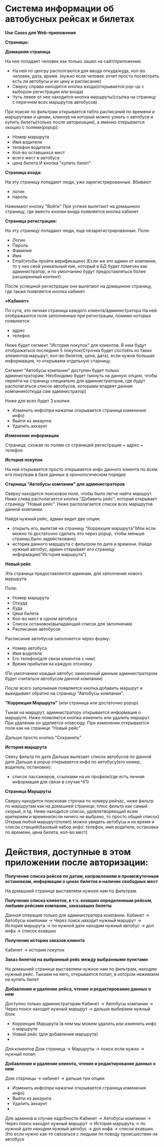 # Система информации об автобусных рейсах и билетах

**Use Cases для Web-приложения**

**Страницы:** 

**Домашняя страница**

На нее попадает человек как только зашел на сайт/приложение. 
+ На ней по центру располгаются для ввода откуда/куда, кол-во человек, дата, время. (нужно если человек хочет просто посмотреть есть ли автобусы и их цену и расписание)
+ Сверху справа находится кнопка входа(открывается pop-up с выбором регистрации или входа)
+ Чуть левее от нее находится кнопка маршруты(ссылка на страницу с перечнем всех маршрутов автобусов)

При поиске по фильтрам открывается табло расписаний по времени и маршрутами и ценам, кликнув на который можно узнать о автобусе и купить билеты(только после авторизации), а именно открывается окошко с полями(popup):
+ Номер маршрута
+ Имя водителя
+ телефон водителя
+ Кол-во оставшихся мест
+ всего мест в автобусе
+ цена билета
И кнопка "купить билет"

**Страница входа:**

На эту страницу попадают люди, уже зарегистрированные.
Вбивают
+ логин
+ пароль

Нажимают кнопку "Войти"
При успехе вылетают на домашнюю страницу, где вместо кнопки входа появляется кнопка кабинет
		
**Страница регистрации:**

На эту страницу попадают люди, еще незарегистрированные.
Поля: 
+ Логин
+ Пароль
+ Фамилия
+ Имя
+ Email(чтобы пройти верификацию)
(Если же это админ от компании, то у них свой уникальный ник, который в БД будет помечен как администратор, и по умолчанию будут предоставляться более расширенный контент)

После успешной регистрации они вылетают на домашнюю страницу, где также появляется кнопка кабинет

**«Кабинет»**

По сути, это личная страница каждого клиента/администратора
На ней отображаются поля заполненные при регистрации, помимо которых появляется:
+ адрес
+ телефон
 
Ниже будет сегмент "История покупок" для клиентов. В нем будут отображаться последние 5 покупок(Строчка будет состоять из таких элементов:маршрут, кол-во билетов, цена, дата), если нужна большая информаация, то открываем отдельную старницу.

Сегмент "Автобусы компании" доступен будет только администраторам. Необходимо будет тыкнуть на данную опцию, чтобы перейти на страницу специально для администраторов, где будут располагаться список автобусов, которыми владеет данная компания(откуда сам администратор)

Ниже для всех будет 3 кнопки:
+ Изменить инфо(при нажатии открывается страница изменения инфо)
+ Выйти из аккаунта
+ Удалить аккаунт

**Изменение информации**

Страница, схожая по полям со страницей регистрации + адрес + телефон

**История покупок** 

На ней открывается просто открывается инфо данного клиента по всем его покупкам в базе данных в хронологическом порядке

**Старница "Автобусы компании" для администраторов**
 
Сверху находится поисковое поле, чтобы было легче найти маршрут.
Ниже слева располагается кнопка "Добавить рейс", которая открывает страницу "Новый рейс".
Ниже располагается список всех маршрутов данной компании.

Найдя нужный рейс, админ видит две опции:
+ открыть его, вылетая на страницу "Коррекция маршрута"(Или если можно то достаточно сделать это через popup, чтобы меньше страниц было задействовано)
+ история данного маршрута с фильтром по дате и времени. Найдя нужный автобус, админ открывает его страницу информации("История маршрута")

**Новый рейс**

Эта страница предоставляется админам, для заполнения нового маршрута

Поля:
+ Номер маршрута
+ Откуда
+ Куда
+ Цена билета
+ Кол-во мест в одном автобусе
+ Список остановок(выпадающий список для заполнения)
+ Расписание автобусов

Расписание автобусов заполняется через форму:
+ Номер автобуса
+ Имя водителя
+ Его телефон(для связи клиентов с ним)
+ Время прибытия на каждую отсновку

(По умолчанию каждый автобус занесенный данным администратором будет считаться автобусом данной компании)

После всего заполнения появляется кнопка добавить маршрут и выкидывает обратно на страницу "Автобусы компании".


**"Коррекция Маршрута"**
(или страница или достаточно popup)

Тыкая на маршрут, администратору открывается информация о маршруте. Ниже появляется кнопка изменить или удалить маршрут.
При удалении он удаляется отовсюду. При изменении открываются поля как на странице "Новый рейс"

Дальше просто кнопка "Сохранить"

**История маршрута** 

Свеху фильтр по дате
Дальше вылезает список автобусов по данной дате
Дальше в popup открывается инфо по автобусу(его номер, водитель, остановки): 
+ список пассажиров, ссылками на их профили(где есть личная информация для связи в случае ЧП)

**Страница Маршруты**

Сверху находится поисковая строчка по номеру рейчас, ниже фильтр по маршрутам как на домашней странице, плюс фильтр как самый скорый, и тд.
Ниже находится список, удовлетворяющий всем критериям и времени(если ничего не выбрано, то просто общий список)
Открыв любой маршрут(попап) можно увидеть автобусы и их время и список станций(базовый набор инфо: телефон, имя водителя, остановки по времени, цена билета, кол-во мест)

# Действия, доступные в этом приложении после авторизации:

**Получение списка рейсов по датам, направлениям и промежуточным остановкам, информации о ценах билетов и наличии свободных мест**

На домашней странице выставляем нужное нам по фильтрам.

**Получение списка клиентов, в т.ч. ехавших определенным рейсом, любыми рейсами компании, заказавших билеты**

Данная операция только для администратора компании. Кабинет -> Автобусы компании -> Через поиск находит нужный маршрут -> История маршрута -> по нужной дате находим нужный автобус -> доп инфа -> список ехавших

**Получение истории заказов клиента**

Кабинет -> история покупок

**Заказ билетов на выбранный рейс между выбранными пунктами**

На домашней странице выставляем нужное нам по фильтрам, находим нужный рейс. Тыкаем на него, открывается попап, в котором нажимаем на купить билет

**Добавление и удаление рейса, чтение и редактирование данных о нем**

Доступно только администраторам
Кабинет -> Автобусы компании -> Через поиск находит нужный маршрут -> дальше выбираем нужный блок
+ Коррекция Маршрута (в нем мы можем удалить или изменить инфо о маршруте
+ Новый рейс (для добавления маршрута)
+ 
Для клиентов
Дом страница -> Маршруты -> поиск если нужно -> нужный попап

**Добавление и удаление клиента, чтение и редактирование данных о нем**

Дом старницы -> кабинет -> дальше три опции:
+ Изменить инфо(при нажатии открывается страница изменения инфо)
+ Выйти из аккаунта
+ Удалить аккаунт
+ 
Для админов в случае надобности Кабинет -> Автобусы компании -> Через поиск находит нужный маршрут -> История маршрута -> по нужной дате находим нужный автобус -> доп инфа -> список ехавших. Это если нужно как-то связаться с людьми по поводу происшествия на автобусе
